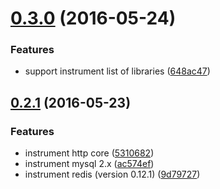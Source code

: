 <a name="0.3.0"></a>
# [0.3.0](https://github.com/cattail/node-trail-agent/compare/v0.2.1...v0.3.0) (2016-05-24)


### Features

* support instrument list of libraries ([648ac47](https://github.com/cattail/node-trail-agent/commit/648ac47))



<a name="0.2.1"></a>
## [0.2.1](https://github.com/cattail/node-trail-agent/compare/v0.1.0...v0.2.1) (2016-05-23)


### Features

* instrument http core ([5310682](https://github.com/cattail/node-trail-agent/commit/5310682))
* instrument mysql 2.x ([ac574ef](https://github.com/cattail/node-trail-agent/commit/ac574ef))
* instrument redis (version 0.12.1) ([9d79727](https://github.com/cattail/node-trail-agent/commit/9d79727))



